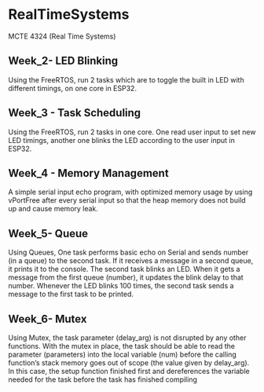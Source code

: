 # RealTimeSystems
MCTE 4324 (Real Time Systems)

## Week_2- LED Blinking

Using the FreeRTOS, run 2 tasks which are to toggle the built in LED with different timings, on one core in ESP32.

## Week_3 - Task Scheduling

Using the FreeRTOS, run 2 tasks in one core. One read user input to set new LED timings, another one blinks the LED according to the user input in ESP32.

## Week_4 - Memory Management

A simple serial input echo program, with optimized memory usage by using vPortFree after every serial input so that the heap memory does not build up and cause memory leak.

## Week_5- Queue

Using Queues, One task performs basic echo on Serial and sends number (in a queue) to the second task. If it receives a message in a second queue, it prints it to the console. The second task blinks an LED. When it gets a message from the first queue (number), it updates the blink delay to that number. Whenever the LED blinks 100 times, the second task sends a message to the first task to be printed.

## Week_6- Mutex

Using Mutex, the task parameter (delay_arg) is not disrupted by any other functions. With the mutex in place, the task should be able to read the parameter (parameters) into the local variable (num) before the calling function’s stack memory goes out of scope (the value given by delay_arg). In this case, the setup function finished first and dereferences the variable needed for the task before the task has finished compiling
